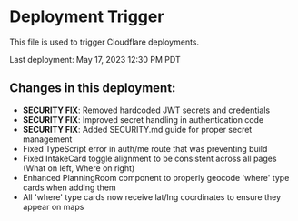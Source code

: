 # Deployment Trigger

This file is used to trigger Cloudflare deployments.

Last deployment: May 17, 2023 12:30 PM PDT

## Changes in this deployment:
- **SECURITY FIX**: Removed hardcoded JWT secrets and credentials
- **SECURITY FIX**: Improved secret handling in authentication code
- **SECURITY FIX**: Added SECURITY.md guide for proper secret management
- Fixed TypeScript error in auth/me route that was preventing build
- Fixed IntakeCard toggle alignment to be consistent across all pages (What on left, Where on right)
- Enhanced PlanningRoom component to properly geocode 'where' type cards when adding them
- All 'where' type cards now receive lat/lng coordinates to ensure they appear on maps 